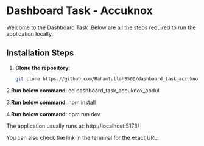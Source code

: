 # Dashboard Task - Accuknox

Welcome to the Dashboard Task .Below are all the steps required to run the application locally.

## Installation Steps

1. **Clone the repository**:
   ```bash
   git clone https://github.com/Rahamtullah8500/dashboard_task_accuknox_abdul.git

2.**Run below command**:
   cd dashboard_task_accuknox_abdul

3.**Run below command**:
   npm install

4.**Run below command**:
   npm run dev


The application usually runs at: http://localhost:5173/

You can also check the link in the terminal for the exact URL.
